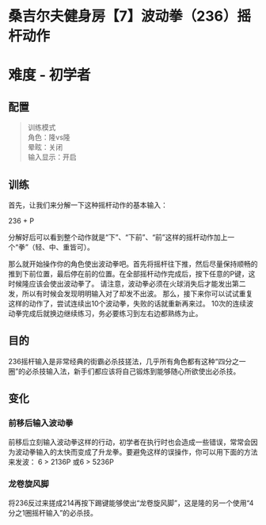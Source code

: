 # 桑吉尔夫健身房【7】波动拳（236）摇杆动作
# 难度 - 初学者
## 配置
> 训练模式  
> 角色：隆vs隆  
> 晕眩：关闭  
> 输入显示：开启  

## 训练
首先，让我们来分解一下这种摇杆动作的基本输入：

236 + P

分解好后可以看到整个动作就是“下”、“下前”、“前”这样的摇杆动作加上一个“拳”（轻、中、重皆可）。

那么就开始操作你的角色使出波动拳吧。首先将摇杆往下推，然后尽量保持顺畅的推到下前位置，最后停在前的位置。在全部摇杆动作完成后，按下任意的P键，这时候隆应该会使出波动拳了。
请注意，波动拳必须在火球消失后才能发出第二发，所以有时候会发现明明输入对了却发不出波。
那么，接下来你可以试试重复这样的动作了，尝试连续出10个波动拳，失败的话就重新再来过。
10次的连续波动拳完成后就换边继续练习，务必要练习到左右边都熟练为止。

## 目的
236摇杆输入是非常经典的街霸必杀技搓法，几乎所有角色都有这种“四分之一圈”的必杀技输入法，新手们都应该将自己锻炼到能够随心所欲使出必杀技。

## 变化
### 前移后输入波动拳
前移后立刻输入波动拳这样的行动，初学者在执行时也会造成一些错误，常常会因为波动拳输入的太快而变成了升龙拳。要避免这样的误操作，你可以用下面的方法来发波：
6 > 2136P
或6 > 5236P

### 龙卷旋风脚
将236反过来搓成214再按下踢键能够使出“龙卷旋风脚”，这是隆的另一个使用“4分之1圈摇杆输入”的必杀技。
